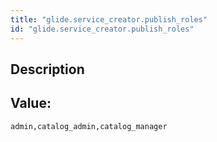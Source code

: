 ```yaml
---
title: "glide.service_creator.publish_roles"
id: "glide.service_creator.publish_roles"
---
```

## Description



## Value: 
```
admin,catalog_admin,catalog_manager
```